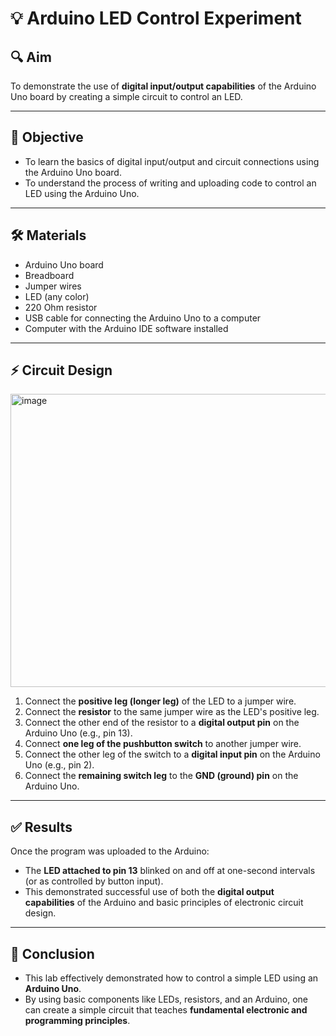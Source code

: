 # 💡 Arduino LED Control Experiment

## 🔍 Aim
To demonstrate the use of **digital input/output capabilities** of the Arduino Uno board by creating a simple circuit to control an LED.

---

## 🎯 Objective
- To learn the basics of digital input/output and circuit connections using the Arduino Uno board.  
- To understand the process of writing and uploading code to control an LED using the Arduino Uno.

---

## 🛠 Materials
- Arduino Uno board  
- Breadboard  
- Jumper wires  
- LED (any color)  
- 220 Ohm resistor  
- USB cable for connecting the Arduino Uno to a computer  
- Computer with the Arduino IDE software installed  

---

## ⚡ Circuit Design
<img width="726" height="469" alt="image" src="https://github.com/user-attachments/assets/48f6adb8-aaab-48dc-b01f-456295c0acff" />

1. Connect the **positive leg (longer leg)** of the LED to a jumper wire.  
2. Connect the **resistor** to the same jumper wire as the LED's positive leg.  
3. Connect the other end of the resistor to a **digital output pin** on the Arduino Uno (e.g., pin 13).  
4. Connect **one leg of the pushbutton switch** to another jumper wire.  
5. Connect the other leg of the switch to a **digital input pin** on the Arduino Uno (e.g., pin 2).  
6. Connect the **remaining switch leg** to the **GND (ground) pin** on the Arduino Uno.  

---
## ✅ Results

Once the program was uploaded to the Arduino:  

- The **LED attached to pin 13** blinked on and off at one-second intervals (or as controlled by button input).  
- This demonstrated successful use of both the **digital output capabilities** of the Arduino and basic principles of electronic circuit design.

---

## 🏁 Conclusion

- This lab effectively demonstrated how to control a simple LED using an **Arduino Uno**.  
- By using basic components like LEDs, resistors, and an Arduino, one can create a simple circuit that teaches **fundamental electronic and programming principles**.

